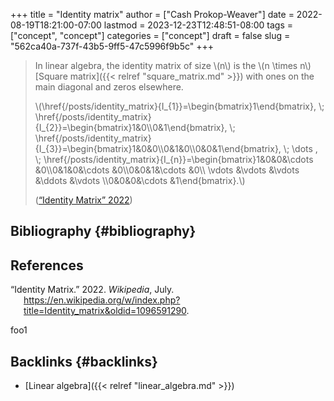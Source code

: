 +++
title = "Identity matrix"
author = ["Cash Prokop-Weaver"]
date = 2022-08-19T18:21:00-07:00
lastmod = 2023-12-23T12:48:51-08:00
tags = ["concept", "concept"]
categories = ["concept"]
draft = false
slug = "562ca40a-737f-43b5-9ff5-47c5996f9b5c"
+++

> In linear algebra, the identity matrix of size \\(n\\) is the \\(n \times n\\) [Square matrix]({{< relref "square_matrix.md" >}}) with ones on the main diagonal and zeros elsewhere.
>
> \\(\href{/posts/identity_matrix}{I\_{1}}=\begin{bmatrix}1\end{bmatrix}, \\; \href{/posts/identity_matrix}{I\_{2}}=\begin{bmatrix}1&0\\\0&1\end{bmatrix}, \\; \href{/posts/identity_matrix}{I\_{3}}=\begin{bmatrix}1&0&0\\\0&1&0\\\0&0&1\end{bmatrix}, \\; \dots , \\; \href{/posts/identity_matrix}{I\_{n}}=\begin{bmatrix}1&0&0&\cdots &0\\\0&1&0&\cdots &0\\\0&0&1&\cdots &0\\\ \vdots &\vdots &\vdots &\ddots &\vdots \\\0&0&0&\cdots &1\end{bmatrix}.\\)
>
> (<a href="#citeproc_bib_item_1">“Identity Matrix” 2022</a>)


## Bibliography {#bibliography}

## References

<style>.csl-entry{text-indent: -1.5em; margin-left: 1.5em;}</style><div class="csl-bib-body">
  <div class="csl-entry"><a id="citeproc_bib_item_1"></a>“Identity Matrix.” 2022. <i>Wikipedia</i>, July. <a href="https://en.wikipedia.org/w/index.php?title=Identity_matrix&oldid=1096591290">https://en.wikipedia.org/w/index.php?title=Identity_matrix&#38;oldid=1096591290</a>.</div>
</div>

foo1


## Backlinks {#backlinks}

-   [Linear algebra]({{< relref "linear_algebra.md" >}})
